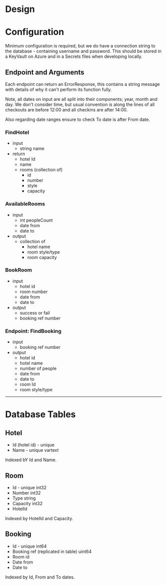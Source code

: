 ﻿# Design

# Configuration

Minimum configuration is required, but we do have a connection string to the database - containing username and password. This should be stored in a KeyVault on Azure and in a Secrets files when developing locally.

## Endpoint and Arguments

Each endpoint can return an ErrorResponse, this contains a string message with details of why it can't perform its function fully.

Note, all dates on input are all split into their components; year, month and day. We don't consider time, but usual convention is along the lines of all checkouts are before 12:00 and all checkins are after 14:00.

Also regarding date ranges ensure to check To date is after From date.

### FindHotel

- input
    - string name
- return
    - hotel Id
    - name
    - rooms (collection of)
        - id
        - number
        - style
        - capacity

### AvailableRooms

- input
    - int peopleCount
    - date from
    - date to
- output
    - collection of
        - hotel name
        - room style/type
        - room capacity

### BookRoom

- input
    - hotel id
    - room number
    - date from
    - date to
- output
    - success or fail
    - booking ref number

### Endpoint: FindBooking

- input
    - booking ref number
- output
    - hotel id
    - hotel name
    - number of people
    - date from
    - date to
    - room Id
    - room style/type

---

# Database Tables

## Hotel

- Id (hotel id) - unique
- Name - unique vartext

Indexed bY Id and Name.

## Room

- Id - unique int32
- Number int32
- Type string
- Capacity int32
- HotelId

Indexed by HotelId and Capacity.

## Booking

- Id - unique int64
- Booking ref (replicated in table) uint64
- Room id
- Date from
- Date to

Indexed by Id, From and To dates.
